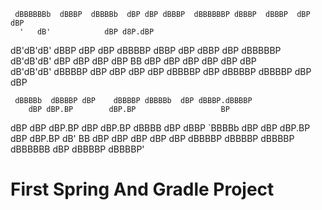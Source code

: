      dBBBBBBb  dBBBP  dBBBBb  dBP dBP dBBBP  dBBBBBBP dBBBP  dBBBP  dBP dBP
      '   dB'            dBP d8P.dBP                                       
   dB'dB'dB' dBBP   dBP dBP dBBBBP  dBBP      dBP   dBBP   dBP    dBBBBBP  
  dB'dB'dB' dBP    dBP dBP dBP BB  dBP       dBP   dBP    dBP    dBP dBP   
 dB'dB'dB' dBBBBP dBP dBP dBP dBP dBBBBP    dBP   dBBBBP dBBBBP dBP dBP    
                                                                           
     dBBBBb  dBBBBP dBP    dBBBBP dBBBBb  dBP dBBBP.dBBBBP
        dBP dBP.BP        dBP.BP                   BP     
   dBP dBP dBP.BP dBP    dBP.BP dBBBB   dBP dBBP   `BBBBb 
  dBP dBP dBP.BP dBP    dBP.BP dB' BB  dBP dBP        dBP 
 dBP dBP dBBBBP dBBBBP dBBBBP dBBBBBB dBP dBBBBP dBBBBP'  

# First Spring And Gradle Project
                                                          
